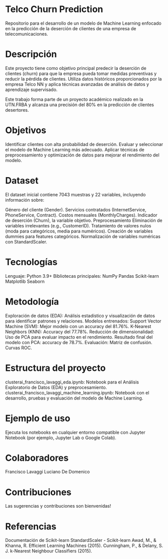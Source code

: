 # Telco Churn Prediction
Repositorio para el desarrollo de un modelo de Machine Learning enfocado en la predicción de la deserción de clientes de una empresa de telecomunicaciones.

# Descripción
Este proyecto tiene como objetivo principal predecir la deserción de clientes (churn) para que la empresa pueda tomar medidas preventivas y reducir la pérdida de clientes. Utiliza datos históricos proporcionados por la empresa Telco NN y aplica técnicas avanzadas de análisis de datos y aprendizaje supervisado.

Este trabajo forma parte de un proyecto académico realizado en la UTN.FRBA y alcanza una precisión del 80% en la predicción de clientes desertores.

# Objetivos
Identificar clientes con alta probabilidad de deserción.
Evaluar y seleccionar el modelo de Machine Learning más adecuado.
Aplicar técnicas de preprocesamiento y optimización de datos para mejorar el rendimiento del modelo.

# Dataset
El dataset inicial contiene 7043 muestras y 22 variables, incluyendo información sobre:

Género del cliente (Gender).
Servicios contratados (InternetService, PhoneService, Contract).
Costos mensuales (MonthlyCharges).
Indicador de deserción (Churn), la variable objetivo.
Preprocesamiento
Eliminación de variables irrelevantes (e.g., CustomerID).
Tratamiento de valores nulos (moda para categóricos, media para numéricos).
Creación de variables dummies para features categóricos.
Normalización de variables numéricas con StandardScaler.

# Tecnologías
Lenguaje: Python 3.9+
Bibliotecas principales:
NumPy
Pandas
Scikit-learn
Matplotlib
Seaborn

# Metodología
Exploración de datos (EDA): Análisis estadístico y visualización de datos para identificar patrones y relaciones.
Modelos entrenados:
Support Vector Machine (SVM): Mejor modelo con un accuracy del 81.76%.
K-Nearest Neighbors (KNN): Accuracy del 77.78%.
Reducción de dimensionalidad: Uso de PCA para evaluar impacto en el rendimiento. Resultado final del modelo con PCA: accuracy de 78.7%.
Evaluación:
Matriz de confusión.
Curvas ROC.

# Estructura del proyecto
clusterai_francisco_lavaggi_eda.ipynb: Notebook para el Análisis Exploratorio de Datos (EDA) y preprocesamiento.
clusterai_francisco_lavaggi_machine_learning.ipynb: Notebook con el desarrollo, pruebas y evaluación del modelo de Machine Learning.

# Ejemplo de uso
Ejecuta los notebooks en cualquier entorno compatible con Jupyter Notebook (por ejemplo, Jupyter Lab o Google Colab).

# Colaboradores
Francisco Lavaggi
Luciano De Domenico

# Contribuciones
Las sugerencias y contribuciones son bienvenidas!

# Referencias
Documentación de Scikit-learn
StandardScaler - Scikit-learn
Awad, M., & Khanna, R. Efficient Learning Machines (2015).
Cunningham, P., & Delany, S. J. k-Nearest Neighbour Classifiers (2015).

